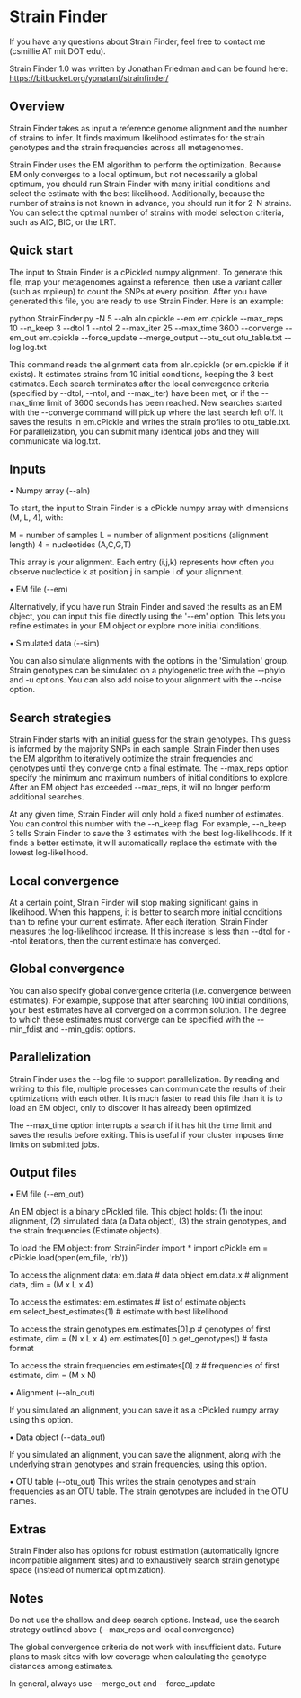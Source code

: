 # Strain Finder
If you have any questions about Strain Finder, feel free to contact me (csmillie AT mit DOT edu).

Strain Finder 1.0 was written by Jonathan Friedman and can be found here:
https://bitbucket.org/yonatanf/strainfinder/

## Overview
Strain Finder takes as input a reference genome alignment and the number of strains to infer. It finds maximum likelihood estimates for the strain genotypes and the strain frequencies across all metagenomes.

Strain Finder uses the EM algorithm to perform the optimization. Because EM only converges to a local optimum, but not necessarily a global optimum, you should run Strain Finder with many initial conditions and select the estimate with the best likelihood. Additionally, because the number of strains is not known in advance, you should run it for 2-N strains. You can select the optimal number of strains with model selection criteria, such as AIC, BIC, or the LRT.

## Quick start
The input to Strain Finder is a cPickled numpy alignment. To generate this file, map your metagenomes against a reference, then use a variant caller (such as mpileup) to count the SNPs at every position. After you have generated this file, you are ready to use Strain Finder. Here is an example:

python StrainFinder.py -N 5 --aln aln.cpickle --em em.cpickle --max\_reps 10 --n\_keep 3 --dtol 1 --ntol 2 --max\_iter 25 --max\_time 3600 --converge --em\_out em.cpickle --force\_update --merge\_output --otu\_out otu\_table.txt --log log.txt 

This command reads the alignment data from aln.cpickle (or em.cpickle if it exists). It estimates strains from 10 initial conditions, keeping the 3 best estimates. Each search terminates after the local convergence criteria (specified by --dtol, --ntol, and --max\_iter) have been met, or if the --max\_time limit of 3600 seconds has been reached. New searches started with the --converge command will pick up where the last search left off. It saves the results in em.cPickle and writes the strain profiles to otu\_table.txt. For parallelization, you can submit many identical jobs and they will communicate via log.txt.

## Inputs
• Numpy array (--aln)

To start, the input to Strain Finder is a cPickle numpy array with dimensions (M, L, 4), with:

M = number of samples
L = number of alignment positions (alignment length)
4 = nucleotides (A,C,G,T)

This array is your alignment. Each entry (i,j,k) represents how often you observe nucleotide k at position j in sample i of your alignment.

• EM file (--em)

Alternatively, if you have run Strain Finder and saved the results as an EM object, you can input this file directly using the '--em' option. This lets you refine estimates in your EM object or explore more initial conditions.

• Simulated data (--sim)

You can also simulate alignments with the options in the 'Simulation' group. Strain genotypes can be simulated on a phylogenetic tree with the --phylo and -u options. You can also add noise to your alignment with the --noise option.

## Search strategies
Strain Finder starts with an initial guess for the strain genotypes. This guess is informed by the majority SNPs in each sample. Strain Finder then uses the EM algorithm to iteratively optimize the strain frequencies and genotypes until they converge onto a final estimate. The --max\_reps option specify the minimum and maximum numbers of initial conditions to explore. After an EM object has exceeded --max\_reps, it will no longer perform additional searches. 

At any given time, Strain Finder will only hold a fixed number of estimates. You can control this number with the --n\_keep flag. For example, --n\_keep 3 tells Strain Finder to save the 3 estimates with the best log-likelihoods. If it finds a better estimate, it will automatically replace the estimate with the lowest log-likelihood.

## Local convergence
At a certain point, Strain Finder will stop making significant gains in likelihood. When this happens, it is better to search more initial conditions than to refine your current estimate. After each iteration, Strain Finder measures the log-likelihood increase. If this increase is less than --dtol for --ntol iterations, then the current estimate has converged.

## Global convergence
You can also specify global convergence criteria (i.e. convergence between estimates). For example, suppose that after searching 100 initial conditions, your best estimates have all converged on a common solution. The degree to which these estimates must converge can be specified with the --min\_fdist and --min\_gdist options.

## Parallelization
Strain Finder uses the --log file to support parallelization. By reading and writing to this file, multiple processes can communicate the results of their optimizations with each other. It is much faster to read this file than it is to load an EM object, only to discover it has already been optimized.

The --max\_time option interrupts a search if it has hit the time limit and saves the results before exiting. This is useful if your cluster imposes time limits on submitted jobs.

## Output files
• EM file (--em_out)

An EM object is a binary cPickled file. This object holds: (1) the input alignment, (2) simulated data (a Data object), (3) the strain genotypes, and the strain frequencies (Estimate objects).

To load the EM object:
from StrainFinder import \*
import cPickle
em = cPickle.load(open(em_file, 'rb'))

To access the alignment data:
em.data # data object
em.data.x # alignment data, dim = (M x L x 4)

To access the estimates:
em.estimates # list of estimate objects
em.select_best_estimates(1) # estimate with best likelihood

To access the strain genotypes
em.estimates[0].p # genotypes of first estimate, dim = (N x L x 4)
em.estimates[0].p.get_genotypes() # fasta format

To access the strain frequencies
em.estimates[0].z # frequencies of first estimate, dim = (M x N)

• Alignment (--aln_out)

If you simulated an alignment, you can save it as a cPickled numpy array using this option.

• Data object (--data_out)

If you simulated an alignment, you can save the alignment, along with the underlying strain genotypes and strain frequencies, using this option.

• OTU table (--otu\_out)
This writes the strain genotypes and strain frequencies as an OTU table. The strain genotypes are included in the OTU names.

## Extras
Strain Finder also has options for robust estimation (automatically ignore incompatible alignment sites) and to exhaustively search strain genotype space (instead of numerical optimization).

## Notes
Do not use the shallow and deep search options. Instead, use the search strategy outlined above (--max_reps and local convergence)

The global convergence criteria do not work with insufficient data. Future plans to mask sites with low coverage when calculating the genotype distances among estimates.

In general, always use --merge\_out and --force\_update
